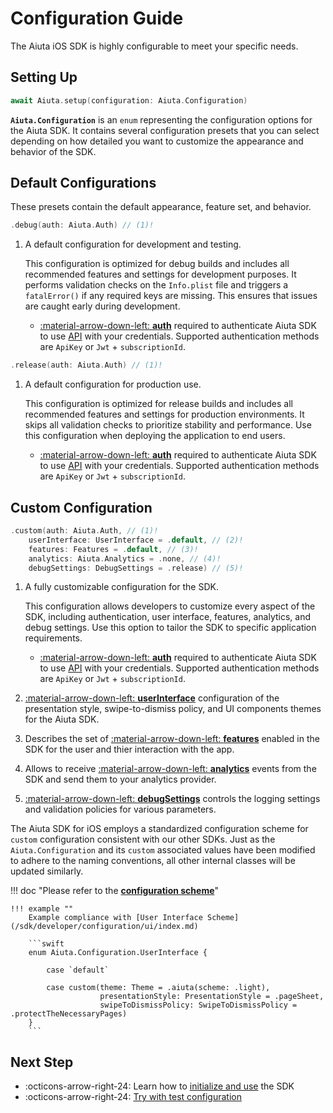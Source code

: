 # Configuration Guide

The Aiuta iOS SDK is highly configurable to meet your specific needs.

## Setting Up

```swift
await Aiuta.setup(configuration: Aiuta.Configuration)
```

__`Aiuta.Configuration`__ is an `enum` representing the configuration options for the Aiuta SDK. It contains several configuration presets that you can select depending on how detailed you want to customize the appearance and behavior of the SDK.

## Default Configurations

These presets contain the default appearance, feature set, and behavior.

```swift
.debug(auth: Aiuta.Auth) // (1)!
```

1.  A default configuration for development and testing.

    This configuration is optimized for debug builds and includes all recommended
    features and settings for development purposes. It performs validation checks
    on the `Info.plist` file and triggers a `fatalError()` if any required keys
    are missing. This ensures that issues are caught early during development.
    
    - [:material-arrow-down-left: __auth__](/sdk/developer/configuration/auth.md) required to authenticate Aiuta SDK to use [API](/api/try-on/index.md) with your credentials. Supported authentication methods are `ApiKey` or `Jwt` + `subscriptionId`.

```swift
.release(auth: Aiuta.Auth) // (1)!
```

1.  A default configuration for production use.

    This configuration is optimized for release builds and includes all recommended
    features and settings for production environments. It skips all validation checks
    to prioritize stability and performance. Use this configuration when deploying
    the application to end users.
    
    - [:material-arrow-down-left: __auth__](/sdk/developer/configuration/auth.md) required to authenticate Aiuta SDK to use [API](/api/try-on/index.md) with your credentials. Supported authentication methods are `ApiKey` or `Jwt` + `subscriptionId`.

## Custom Configuration

```swift
.custom(auth: Aiuta.Auth, // (1)!
    userInterface: UserInterface = .default, // (2)!
    features: Features = .default, // (3)!
    analytics: Aiuta.Analytics = .none, // (4)!
    debugSettings: DebugSettings = .release) // (5)!
```

1.  A fully customizable configuration for the SDK.
    
    This configuration allows developers to customize every aspect of the SDK,
    including authentication, user interface, features, analytics, and debug settings.
    Use this option to tailor the SDK to specific application requirements.
        
    - [:material-arrow-down-left: __auth__](/sdk/developer/configuration/auth.md) required to authenticate Aiuta SDK to use [API](/api/try-on/index.md) with your credentials. Supported authentication methods are `ApiKey` or `Jwt` + `subscriptionId`.

2. [:material-arrow-down-left: __userInterface__](/sdk/developer/configuration/ui/index.md) configuration of the presentation style, swipe-to-dismiss policy, and UI components themes for the Aiuta SDK.

3. Describes the set of [:material-arrow-down-left: __features__](/sdk/developer/configuration/features/index.md)  enabled in the SDK for the user and thier interaction with the app.

4. Allows to receive [:material-arrow-down-left: __analytics__](/sdk/developer/configuration/analytics.md) events from the SDK and send them to your analytics provider.

5. [:material-arrow-down-left: __debugSettings__](/sdk/developer/configuration/debug-settings.md) controls the logging settings and validation policies for various parameters.


The Aiuta SDK for iOS employs a standardized configuration scheme for `custom` configuration consistent with our other SDKs. Just as the `Aiuta.Configuration` and its `custom` associated values have been modified to adhere to the naming conventions, all other internal classes will be updated similarly.

!!! doc "Please refer to the [__configuration scheme__](/sdk/developer/configuration/)"

    !!! example ""
        Example compliance with [User Interface Scheme](/sdk/developer/configuration/ui/index.md)

        ```swift
        enum Aiuta.Configuration.UserInterface {

            case `default`
            
            case custom(theme: Theme = .aiuta(scheme: .light),
                        presentationStyle: PresentationStyle = .pageSheet,
                        swipeToDismissPolicy: SwipeToDismissPolicy = .protectTheNecessaryPages)
        }
        ```

## Next Step

<div class="grid cards" markdown>

- :octicons-arrow-right-24: Learn how to [initialize and use](/sdk/ios/basic-usage.md) the SDK
- :octicons-arrow-right-24: [Try with test configuration](/sdk/ios/quick-test.md)

</div>
